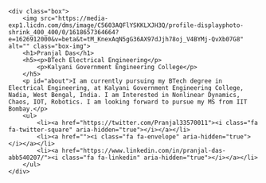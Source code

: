 <head>
    <meta charset="UTF-8">
    <meta name="viewport" content="width=device-width, initial-scale=1.0">
    <script src="https://use.fontawesome.com/d1341f9b7a.js"></script>
    <link rel="stylesheet" href="stle.css">
    <title>Pranjal Das</title>
</head>

<body>

    <div class="box">
        <img src="https://media-exp1.licdn.com/dms/image/C5603AQFlYSKKLXJH3Q/profile-displayphoto-shrink_400_400/0/1618657364664?e=1626912000&v=beta&t=tM_KnexAqN5gG36AX97dJjh78oj_V4BYMj-QvXb07G8" alt="" class="box-img">
        <h1>Pranjal Das</h1>
        <h5><p>BTech Electrical Engineering</p>
            <p>Kalyani Government Engineering College</p>
        </h5>
        <p id="about">I am currently pursuing my BTech degree in Electrical Engineering, at Kalyani Government Engineering College, Nadia, West Bengal, India. I am Interested in Nonlinear Dynamics, Chaos, IOT, Robotics. I am looking forward to pursue my MS from IIT Bombay.</p>
        <ul>
            <li><a href="https://twitter.com/Pranjal33570011"><i class="fa fa-twitter-square" aria-hidden="true"></i></a></li>
            <li><a href=""><i class="fa fa-envelope" aria-hidden="true"></i></a></li>
            <li><a href="https://www.linkedin.com/in/pranjal-das-abb540207/"><i class="fa fa-linkedin" aria-hidden="true"></i></a></li>
        </ul>
    </div>
</body>

</html>
